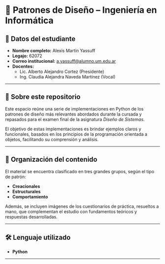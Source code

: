 # 🧠 Patrones de Diseño – Ingeniería en Informática

## 📌 Datos del estudiante
- **Nombre completo:** Alexis Martín Yassuff  
- **Legajo:** 62072  
- **Correo institucional:** a.yassuff@alumno.um.edu.ar  
- **Docentes:**  
  - Lic. Alberto Alejandro Cortez (Presidente)  
  - Ing. Claudia Alejandra Naveda Martínez (Vocal)  

---

## 📘 Sobre este repositorio

Este espacio reúne una serie de implementaciones en Python de los patrones de diseño más relevantes abordados durante la cursada y repasados para el examen final de la asignatura *Diseño de Sistemas*.

El objetivo de estas implementaciones es brindar ejemplos claros y funcionales, basados en los principios de la programación orientada a objetos, facilitando su comprensión y análisis.

---

## 📂 Organización del contenido

El material se encuentra clasificado en tres grandes grupos, según el tipo de patrón:

- **Creacionales**
- **Estructurales**
- **Comportamiento**

Además, se incluyen imágenes de los cuestionarios de práctica, resueltos a mano, que complementan el estudio con fundamentos teóricos y respuestas desarrolladas.

---

## 🛠️ Lenguaje utilizado

- **Python**  

---

